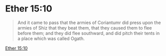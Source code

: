 # Ether 15:10

> And it came to pass that the armies of Coriantumr did press upon the armies of Shiz that they beat them, that they caused them to flee before them; and they did flee southward, and did pitch their tents in a place which was called Ogath.

[Ether 15:10](https://www.churchofjesuschrist.org/study/scriptures/bofm/ether/15?lang=eng&id=p10#p10)


